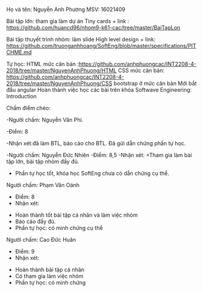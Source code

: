 Họ và tên: Nguyễn Anh Phương 
MSV: 16021409

Bài tập lớn: tham gia làm dự án Tiny cards + link : https://github.com/huancd96/nhom9-k61-cac/tree/master/BaiTapLon

Bài tập thuyết trình nhóm: làm slide High level design + link:  https://github.com/truonganhhoang/SoftEng/blob/master/specifications/PITCHME.md

Tự học: HTML mức căn bản :https://github.com/anhphuongcac/INT2208-4-2018/tree/master/NguyenAnhPhuong/HTML
 CSS mức căn bản: https://github.com/anhphuongcac/INT2208-4-2018/tree/master/NguyenAnhPhuong/CSS 
 bootstrap  ở mức căn bản
 Mới bắt đầu angular
 Hoàn thành việc học các bài trên khóa Softwave Engineering: Introduction
 
 Chấm điểm chéo:
 
-Người chấm: Nguyễn Văn Phi.

-Điểm: 8

-Nhận xét:đã làm BTL, báo cáo cho BTL. Đã gửi dẫn chứng phần tự học.

-Người chấm: Nguyễn Đức Nhiên
-Điểm: 8,5
-Nhận xét:
+Tham gia làm bài tập lớn, bài tập nhóm đầy đủ.
+ Phần tự học tốt, khóa học SoftEng chưa có dẫn chứng cụ thể.


Người chấm: Phạm Văn Oánh
- Điểm: 8
- Nhận xét:
+ Hoàn thành tốt bài tập cá nhân và làm việc nhóm
+ Báo cáo đầy đủ.
+ Phần tự học:  có minh chứng cụ thể


Người chấm: Cao Đức Huân
- Điểm: 9
- Nhận xét:
+ Hoàn thành bài tập cá nhân
+ Có tham gia làm việc nhóm
+ Phần tự học: có minh chứng
